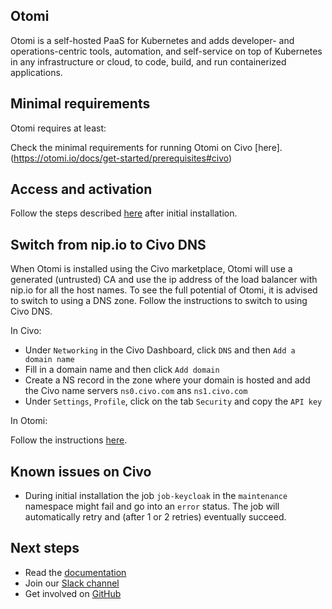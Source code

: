 ## Otomi

Otomi is a self-hosted PaaS for Kubernetes and adds developer- and operations-centric tools, automation, and self-service on top of Kubernetes in any infrastructure or cloud, to code, build, and run containerized applications.

## Minimal requirements

Otomi requires at least:

Check the minimal requirements for running Otomi on Civo [here].(https://otomi.io/docs/get-started/prerequisites#civo)

## Access and activation

Follow the steps described [here](https://otomi.io/docs/get-started/activation) after initial installation.

## Switch from nip.io to Civo DNS

When Otomi is installed using the Civo marketplace, Otomi will use a generated (untrusted) CA and use the ip address of the load balancer with nip.io for all the host names. To see the full potential of Otomi, it is advised to switch to using a DNS zone. Follow the instructions to switch to using Civo DNS.

In Civo:

* Under `Networking` in the Civo Dashboard, click `DNS` and then `Add a domain name`
* Fill in a domain name and then click `Add domain`
* Create a NS record in the zone where your domain is hosted and add the Civo name servers `ns0.civo.com` ans `ns1.civo.com`
* Under `Settings`, `Profile`, click on the tab `Security` and copy the `API key`

In Otomi:

Follow the instructions [here](https://otomi.io/docs/for-ops/how-to/switch-to-dns).

## Known issues on Civo

* During initial installation the job `job-keycloak` in the `maintenance` namespace might fail and go into an `error` status. The job will automatically retry and (after 1 or 2 retries) eventually succeed.

## Next steps

* Read the [documentation](https://otomi.io)
* Join our [Slack channel](https://join.slack.com/t/otomi/shared_invite/zt-1axa4vima-E~LHN36nbLR~ay5r5pGq9A)
* Get involved on [GitHub](https://github.com/redkubes/otomi-core)

